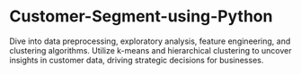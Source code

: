 # Customer-Segment-using-Python
Dive into data preprocessing, exploratory analysis, feature engineering, and clustering algorithms. Utilize k-means and hierarchical clustering to uncover insights in customer data, driving strategic decisions for businesses.
